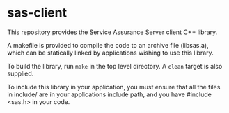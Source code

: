 sas-client
==========


This repository provides the Service Assurance Server client C++ library.

A makefile is provided to compile the code to an archive file (libsas.a), which can be statically linked by applications wishing to use this library.

To build the library, run `make` in the top level directory. A `clean` target is also supplied.

To include this library in your application, you must ensure that all the files in include/ are in your applications include path, and you have #include <sas.h> in your code.

